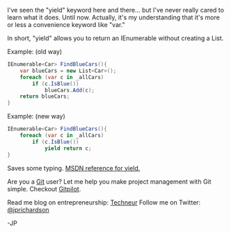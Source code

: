 <!--
author: JP Richardson
publish: Fri Sep 03 2010 04:14:38 GMT-0500 (CDT)
status: publish
type: post
link: https://procbits.wordpress.com/2010/09/02/c-yield/
tags: C#
slug: 2010/09/02/c-yield
title: C# yield
-->



I've seen the "yield" keyword here and there... but I've never really
cared to learn what it does. Until now. Actually, it's my understanding
that it's more or less a convenience keyword like "var."

In short, "yield" allows you to return an IEnumerable without creating a
List.

Example: (old way)

```csharp
IEnumerable<Car> FindBlueCars(){
    var blueCars = new List<Car>();
    foreach (var c in _allCars)
        if (c.IsBlue())
            blueCars.Add(c);
    return blueCars;
}
```

Example: (new way)

```csharp
IEnumerable<Car> FindBlueCars(){
    foreach (var c in _allCars)
        if (c.IsBlue())
            yield return c;
}
```

Saves some typing. [MSDN reference for
yield.](http://msdn.microsoft.com/en-us/library/9k7k7cf0(v=VS.100).aspx)

Are you a [Git](http://gitpilot.com) user? Let me help you make project
management with Git simple. Checkout [Gitpilot](http://gitpilot.com).

Read me blog on entrepreneurship: [Techneur](http://techneur.com) Follow
me on Twitter: [@jprichardson](http://twitter.com/jprichardson)

-JP
